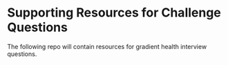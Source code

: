 # Supporting Resources for Challenge Questions

The following repo will contain resources for gradient health interview questions.
